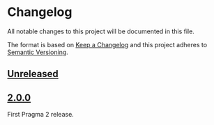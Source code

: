 # Changelog

All notable changes to this project will be documented in this file.

The format is based on [Keep a Changelog](http://keepachangelog.com/en/1.0.0/)
and this project adheres to [Semantic Versioning](http://semver.org/spec/v2.0.0.html).

## [Unreleased]

## [2.0.0]

First Pragma 2 release.

[Unreleased]: https://github.com/pragmarb/pragma-contract/compare/v2.0.0...HEAD
[2.0.0]: https://github.com/pragmarb/pragma-contract/compare/v0.1.0...v2.0.0
